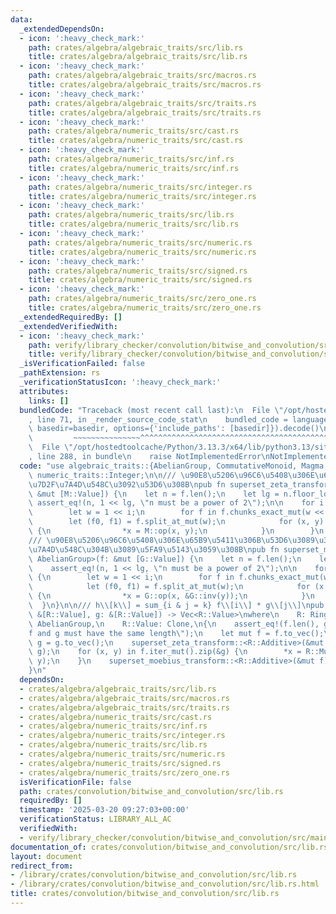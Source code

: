 ```yaml
---
data:
  _extendedDependsOn:
  - icon: ':heavy_check_mark:'
    path: crates/algebra/algebraic_traits/src/lib.rs
    title: crates/algebra/algebraic_traits/src/lib.rs
  - icon: ':heavy_check_mark:'
    path: crates/algebra/algebraic_traits/src/macros.rs
    title: crates/algebra/algebraic_traits/src/macros.rs
  - icon: ':heavy_check_mark:'
    path: crates/algebra/algebraic_traits/src/traits.rs
    title: crates/algebra/algebraic_traits/src/traits.rs
  - icon: ':heavy_check_mark:'
    path: crates/algebra/numeric_traits/src/cast.rs
    title: crates/algebra/numeric_traits/src/cast.rs
  - icon: ':heavy_check_mark:'
    path: crates/algebra/numeric_traits/src/inf.rs
    title: crates/algebra/numeric_traits/src/inf.rs
  - icon: ':heavy_check_mark:'
    path: crates/algebra/numeric_traits/src/integer.rs
    title: crates/algebra/numeric_traits/src/integer.rs
  - icon: ':heavy_check_mark:'
    path: crates/algebra/numeric_traits/src/lib.rs
    title: crates/algebra/numeric_traits/src/lib.rs
  - icon: ':heavy_check_mark:'
    path: crates/algebra/numeric_traits/src/numeric.rs
    title: crates/algebra/numeric_traits/src/numeric.rs
  - icon: ':heavy_check_mark:'
    path: crates/algebra/numeric_traits/src/signed.rs
    title: crates/algebra/numeric_traits/src/signed.rs
  - icon: ':heavy_check_mark:'
    path: crates/algebra/numeric_traits/src/zero_one.rs
    title: crates/algebra/numeric_traits/src/zero_one.rs
  _extendedRequiredBy: []
  _extendedVerifiedWith:
  - icon: ':heavy_check_mark:'
    path: verify/library_checker/convolution/bitwise_and_convolution/src/main.rs
    title: verify/library_checker/convolution/bitwise_and_convolution/src/main.rs
  _isVerificationFailed: false
  _pathExtension: rs
  _verificationStatusIcon: ':heavy_check_mark:'
  attributes:
    links: []
  bundledCode: "Traceback (most recent call last):\n  File \"/opt/hostedtoolcache/Python/3.13.3/x64/lib/python3.13/site-packages/onlinejudge_verify/documentation/build.py\"\
    , line 71, in _render_source_code_stat\n    bundled_code = language.bundle(stat.path,\
    \ basedir=basedir, options={'include_paths': [basedir]}).decode()\n          \
    \         ~~~~~~~~~~~~~~~^^^^^^^^^^^^^^^^^^^^^^^^^^^^^^^^^^^^^^^^^^^^^^^^^^^^^^^^^^^^^^^^^^\n\
    \  File \"/opt/hostedtoolcache/Python/3.13.3/x64/lib/python3.13/site-packages/onlinejudge_verify/languages/rust.py\"\
    , line 288, in bundle\n    raise NotImplementedError\nNotImplementedError\n"
  code: "use algebraic_traits::{AbelianGroup, CommutativeMonoid, Magma, Ring};\nuse\
    \ numeric_traits::Integer;\n\n/// \u90E8\u5206\u96C6\u5408\u306E\u65B9\u5411\u306B\
    \u7D2F\u7A4D\u548C\u3092\u53D6\u308B\npub fn superset_zeta_transform<M: CommutativeMonoid>(f:\
    \ &mut [M::Value]) {\n    let n = f.len();\n    let lg = n.floor_log2();\n   \
    \ assert_eq!(n, 1 << lg, \"n must be a power of 2\");\n\n    for i in 0..lg {\n\
    \        let w = 1 << i;\n        for f in f.chunks_exact_mut(w << 1) {\n    \
    \        let (f0, f1) = f.split_at_mut(w);\n            for (x, y) in f0.iter_mut().zip(f1)\
    \ {\n                *x = M::op(x, y);\n            }\n        }\n    }\n}\n\n\
    /// \u90E8\u5206\u96C6\u5408\u306E\u65B9\u5411\u306B\u53D6\u3089\u308C\u305F\u7D2F\
    \u7A4D\u548C\u304B\u3089\u5FA9\u5143\u3059\u308B\npub fn superset_moebius_transform<G:\
    \ AbelianGroup>(f: &mut [G::Value]) {\n    let n = f.len();\n    let lg = n.floor_log2();\n\
    \    assert_eq!(n, 1 << lg, \"n must be a power of 2\");\n\n    for i in 0..lg\
    \ {\n        let w = 1 << i;\n        for f in f.chunks_exact_mut(w << 1) {\n\
    \            let (f0, f1) = f.split_at_mut(w);\n            for (x, y) in f0.iter_mut().zip(f1)\
    \ {\n                *x = G::op(x, &G::inv(y));\n            }\n        }\n  \
    \  }\n}\n\n/// h\\[k\\] = sum_{i & j = k} f\\[i\\] * g\\[j\\]\npub fn bitwise_and_convolution<R>(f:\
    \ &[R::Value], g: &[R::Value]) -> Vec<R::Value>\nwhere\n    R: Ring,\n    R::Additive:\
    \ AbelianGroup,\n    R::Value: Clone,\n{\n    assert_eq!(f.len(), g.len(), \"\
    f and g must have the same length\");\n    let mut f = f.to_vec();\n    let mut\
    \ g = g.to_vec();\n    superset_zeta_transform::<R::Additive>(&mut f);\n    superset_zeta_transform::<R::Additive>(&mut\
    \ g);\n    for (x, y) in f.iter_mut().zip(&g) {\n        *x = R::Multiplicative::op(x,\
    \ y);\n    }\n    superset_moebius_transform::<R::Additive>(&mut f);\n    f\n\
    }\n"
  dependsOn:
  - crates/algebra/algebraic_traits/src/lib.rs
  - crates/algebra/algebraic_traits/src/macros.rs
  - crates/algebra/algebraic_traits/src/traits.rs
  - crates/algebra/numeric_traits/src/cast.rs
  - crates/algebra/numeric_traits/src/inf.rs
  - crates/algebra/numeric_traits/src/integer.rs
  - crates/algebra/numeric_traits/src/lib.rs
  - crates/algebra/numeric_traits/src/numeric.rs
  - crates/algebra/numeric_traits/src/signed.rs
  - crates/algebra/numeric_traits/src/zero_one.rs
  isVerificationFile: false
  path: crates/convolution/bitwise_and_convolution/src/lib.rs
  requiredBy: []
  timestamp: '2025-03-20 09:27:03+00:00'
  verificationStatus: LIBRARY_ALL_AC
  verifiedWith:
  - verify/library_checker/convolution/bitwise_and_convolution/src/main.rs
documentation_of: crates/convolution/bitwise_and_convolution/src/lib.rs
layout: document
redirect_from:
- /library/crates/convolution/bitwise_and_convolution/src/lib.rs
- /library/crates/convolution/bitwise_and_convolution/src/lib.rs.html
title: crates/convolution/bitwise_and_convolution/src/lib.rs
---
```

